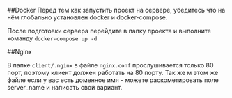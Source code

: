 ##Docker
Перед тем как запустить проект на сервере, убедитесь что на нём глобально установлен docker и docker-compose.

После подготовки сервера перейдите в папку проекта и выполните команду `docker-compose up -d`


##Nginx

В папке `client/.nginx` в файле `nginx.conf` прослушивается только 80 порт, поэтому клиент должен работать на 80 порту. Так же
м этом же файле если у вас есть доменное имя - можете раскометировать поле server_name и написать свой вариант.
